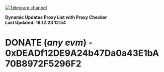 [![Telegram channel](https://img.shields.io/endpoint?url=https://runkit.io/damiankrawczyk/telegram-badge/branches/master?url=https://t.me/n4z4v0d)](https://t.me/n4z4v0d) 

**Dynamic Updates Proxy List with Proxy Checker**  
**Last Updated: 18.12.23 12:54**

# DONATE (_any evm_) - 0xDEADf12DE9A24b47Da0a43E1bA70B8972F5296F2
